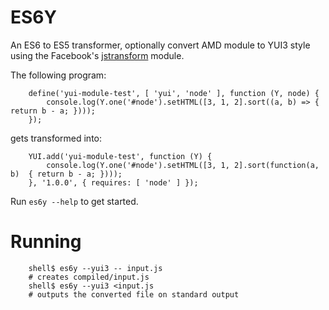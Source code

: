 # ES6Y

An ES6 to ES5 transformer, optionally convert AMD module to YUI3 style using the Facebook's
[jstransform](https://github.com/facebook/jstransform) module.

The following program:

		define('yui-module-test', [ 'yui', 'node' ], function (Y, node) {
		    console.log(Y.one('#node').setHTML([3, 1, 2].sort((a, b) => { return b - a; })));
		});

gets transformed into:

		YUI.add('yui-module-test', function (Y) {
		    console.log(Y.one('#node').setHTML([3, 1, 2].sort(function(a, b)  { return b - a; })));
		}, '1.0.0', { requires: [ 'node' ] });

Run `es6y --help` to get started.

# Running

		shell$ es6y --yui3 -- input.js
		# creates compiled/input.js
		shell$ es6y --yui3 <input.js
		# outputs the converted file on standard output
